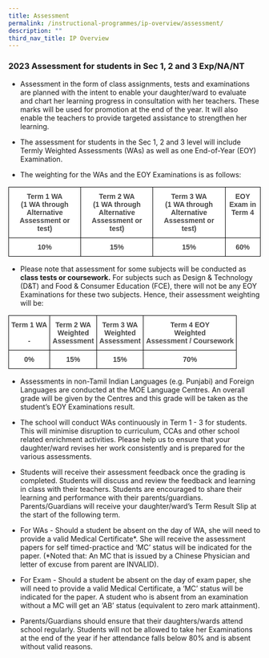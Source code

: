 ```yaml
---
title: Assessment
permalink: /instructional-programmes/ip-overview/assessment/
description: ""
third_nav_title: IP Overview
---
```

### 2023 Assessment for students in Sec 1, 2 and 3 Exp/NA/NT  

- Assessment in the form of class assignments, tests and examinations are planned with the intent to enable your daughter/ward to evaluate and chart her learning progress in consultation with her teachers. These marks will be used for promotion at the end of the year. It will also enable the teachers to provide targeted assistance to strengthen her learning.

- The assessment for students in the Sec 1, 2 and 3 level will include Termly Weighted Assessments (WAs) as well as one End-of-Year (EOY) Examination.

- The weighting for the WAs and the EOY Examinations is as follows:

<style type="text/css">
.tg  {border-collapse:collapse;border-spacing:0;}
.tg td{border-color:black;border-style:solid;border-width:1px;font-family:Arial, sans-serif;font-size:14px;
  overflow:hidden;padding:10px 5px;word-break:normal;}
.tg th{border-color:black;border-style:solid;border-width:1px;font-family:Arial, sans-serif;font-size:14px;
  font-weight:normal;overflow:hidden;padding:10px 5px;word-break:normal;}
.tg .tg-2fwu{background-color:#FFF;color:#454545;font-weight:bold;text-align:center;vertical-align:top}
</style>
<table class="tg">
<thead>
  <tr>
    <th class="tg-2fwu">Term 1 WA<br>(1 WA through Alternative Assessment or test)</th>
    <th class="tg-2fwu">Term 2 WA<br> (1 WA through Alternative Assessment or test)</th>
    <th class="tg-2fwu">Term 3 WA<br> (1 WA through Alternative Assessment or test)</th>
    <th class="tg-2fwu">EOY Exam in Term 4</th>
  </tr>
</thead>
<tbody>
  <tr>
    <td class="tg-2fwu">10%</td>
    <td class="tg-2fwu">15%</td>
    <td class="tg-2fwu">15%</td>
    <td class="tg-2fwu">60%</td>
  </tr>
</tbody>
</table>

- Please note that assessment for some subjects will be conducted as **class tests or coursework.** For subjects such as Design & Technology (D&T) and Food & Consumer Education (FCE), there will not be any EOY Examinations for these two subjects. Hence, their assessment weighting will be:

<style type="text/css">
.tg  {border-collapse:collapse;border-spacing:0;}
.tg td{border-color:black;border-style:solid;border-width:1px;font-family:Arial, sans-serif;font-size:14px;
  overflow:hidden;padding:10px 5px;word-break:normal;}
.tg th{border-color:black;border-style:solid;border-width:1px;font-family:Arial, sans-serif;font-size:14px;
  font-weight:normal;overflow:hidden;padding:10px 5px;word-break:normal;}
.tg .tg-2fwu{background-color:#FFF;color:#454545;font-weight:bold;text-align:center;vertical-align:top}
</style>
<table class="tg">
<thead>
  <tr>
    <th class="tg-2fwu">Term 1 WA<br> <br>-</th>
    <th class="tg-2fwu">Term 2 WA<br>Weighted<br>Assessment</th>
    <th class="tg-2fwu">Term 3 WA<br>Weighted<br>Assessment</th>
    <th class="tg-2fwu">Term 4 EOY<br>Weighted<br>Assessment / Coursework</th>
  </tr>
</thead>
<tbody>
  <tr>
    <td class="tg-2fwu">0%</td>
    <td class="tg-2fwu">15%</td>
    <td class="tg-2fwu">15%</td>
    <td class="tg-2fwu">70%</td>
  </tr>
</tbody>
</table>

- Assessments in non-Tamil Indian Languages (e.g. Punjabi) and Foreign Languages are conducted at the MOE Language Centres. An overall grade will be given by the Centres and this grade will be taken as the student’s EOY Examinations result.

- The school will conduct WAs continuously in Term 1 - 3 for students. This will minimise disruption to curriculum, CCAs and other school related enrichment activities. Please help us to ensure that your daughter/ward revises her work consistently and is prepared for the various assessments.

- Students will receive their assessment feedback once the grading is completed. Students will discuss and review the feedback and learning in class with their teachers. Students are encouraged to share their learning and performance with their parents/guardians. Parents/Guardians will receive your daughter/ward’s Term Result Slip at the start of the following term. 

- For WAs - Should a student be absent on the day of WA, she will need to provide a valid Medical Certificate*. She will receive the assessment papers for self timed-practice and ‘MC’ status will be indicated for the paper. (*Noted that: An MC that is issued by a Chinese Physician and letter of excuse from parent are INVALID). 

- For Exam - Should a student be absent on the day of exam paper, she will need to provide a valid Medical Certificate, a ‘MC’ status will be indicated for the paper. A student who is absent from an examination without a MC will get an ‘AB’ status (equivalent to zero mark attainment).

- Parents/Guardians should ensure that their daughters/wards attend school regularly. Students will not be allowed to take her Examinations at the end of the year if her attendance falls below 80% and is absent without valid reasons.